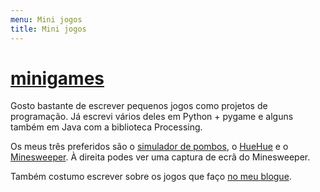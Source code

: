 ```yaml
---
menu: Mini jogos
title: Mini jogos
---
```


# [minigames]

Gosto bastante de escrever pequenos jogos como projetos de programação. Já escrevi vários deles em Python + pygame e alguns também em Java com a biblioteca Processing.

Os meus três preferidos são o [simulador de pombos][pigeon simulator], o [HueHue] e o [Minesweeper]. À direita podes ver uma captura de ecrã do Minesweeper.

Também costumo escrever sobre os jogos que faço [no meu blogue][games-blog].

[pigeon simulator]: ../../blog/pigeon-pooping-simulator
[HueHue]: ../../blog/huehue
[Minesweeper]: ../../blog/minesweeper-remake
[minigames]: https://github.com/RodrigoGiraoSerrao/minigames
[games-blog]: https://mathspp.com/blog/tag:games

